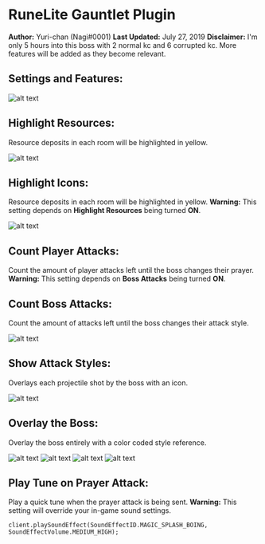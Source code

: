 # RuneLite Gauntlet Plugin
**Author:** Yuri-chan (Nagi#0001)
**Last Updated:** July 27, 2019
**Disclaimer:** I'm only 5 hours into this boss with 2 normal kc and 6 corrupted kc. More features will be added as they become relevant.

## Settings and Features:
![alt text](https://www.kthisiscvpv.com/jmeE91564311006SAwWl.png)

## Highlight Resources: 
Resource deposits in each room will be highlighted in yellow.

![alt text](https://www.kthisiscvpv.com/BvhGO1564311286FFSvx.jpg)

## Highlight Icons: 
Resource deposits in each room will be highlighted in yellow.
**Warning:** This setting depends on __Highlight Resources__ being turned __ON__.

![alt text](https://www.kthisiscvpv.com/tYCOE1564311216ylXbk.png)

## Count Player Attacks: 
Count the amount of player attacks left until the boss changes their prayer.
**Warning:** This setting depends on __Boss Attacks__ being turned __ON__.

## Count Boss Attacks: 
Count the amount of attacks left until the boss changes their attack style.

![alt text](https://www.kthisiscvpv.com/xCD8R1564311933UX6Fl.png)

## Show Attack Styles: 
Overlays each projectile shot by the boss with an icon.

![alt text](https://www.kthisiscvpv.com/YlKVu1564312230N1WO2.png)

## Overlay the Boss: 
Overlay the boss entirely with a color coded style reference.

![alt text](https://www.kthisiscvpv.com/oBZp01564312305iuqmm.png)
![alt text](https://www.kthisiscvpv.com/vJjSJ1564312314gMpm5.png)
![alt text](https://www.kthisiscvpv.com/T1hDw1564312358bZc3h.png)
![alt text](https://www.kthisiscvpv.com/mSw8X1564312347BshE3.png)

## Play Tune on Prayer Attack: 
Play a quick tune when the prayer attack is being sent.
**Warning:** This setting will override your in-game sound settings.

``client.playSoundEffect(SoundEffectID.MAGIC_SPLASH_BOING, SoundEffectVolume.MEDIUM_HIGH);``
